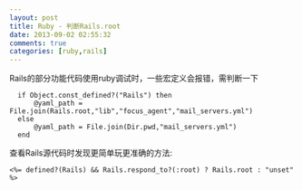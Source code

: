 ```yaml
---
layout: post
title: Ruby - 判断Rails.root
date: 2013-09-02 02:55:32
comments: true
categories: [ruby,rails]
---
```

  Rails的部分功能代码使用ruby调试时，一些宏定义会报错，需判断一下

      if Object.const_defined?("Rails") then
          @yaml_path = File.join(Rails.root,"lib","focus_agent","mail_servers.yml")
      else
          @yaml_path = File.join(Dir.pwd,"mail_servers.yml")
      end

查看Rails源代码时发现更简单玩更准确的方法:

    <%= defined?(Rails) && Rails.respond_to?(:root) ? Rails.root : "unset" %>
